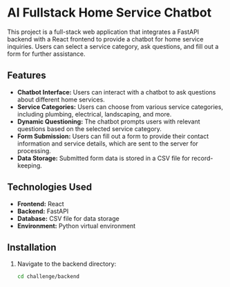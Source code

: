 # AI Fullstack Home Service Chatbot

This project is a full-stack web application that integrates a FastAPI backend with a React frontend to provide a chatbot for home service inquiries. Users can select a service category, ask questions, and fill out a form for further assistance.

## Features

- **Chatbot Interface:** Users can interact with a chatbot to ask questions about different home services.
- **Service Categories:** Users can choose from various service categories, including plumbing, electrical, landscaping, and more.
- **Dynamic Questioning:** The chatbot prompts users with relevant questions based on the selected service category.
- **Form Submission:** Users can fill out a form to provide their contact information and service details, which are sent to the server for processing.
- **Data Storage:** Submitted form data is stored in a CSV file for record-keeping.

## Technologies Used

- **Frontend:** React
- **Backend:** FastAPI
- **Database:** CSV file for data storage
- **Environment:** Python virtual environment

## Installation
1. Navigate to the backend directory:
   ```zsh
   cd challenge/backend
   ```
   
